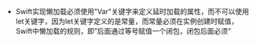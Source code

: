 + Swift实现懒加载必须使用"Var"关键字来定义延时加载的属性，而不可以使用let关键字，因为let关键字定义的是常量，而常量必须在实例创建时赋值，Swift中懒加载的规则，即”后面通过等号赋值一个闭包，闭包后面必须“